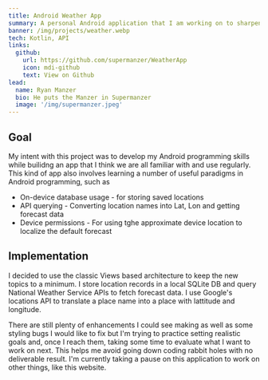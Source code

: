 ```yaml
---
title: Android Weather App
summary: A personal Android application that I am working on to sharpen my Android coding skills.
banner: /img/projects/weather.webp
tech: Kotlin, API
links:
  github:
    url: https://github.com/supermanzer/WeatherApp
    icon: mdi-github
    text: View on Github
lead:
  name: Ryan Manzer
  bio: He puts the Manzer in Supermanzer
  image: '/img/supermanzer.jpeg'
---
```

## Goal
My intent with this project was to develop my Android programming skills while builidng an app that I think we are all familiar with and use regularly.  This kind of app also involves learning a number of useful paradigms in Android programming, such as
* On-device database usage - for storing saved locations
* API querying - Converting location names into Lat, Lon and getting forecast data
* Device permissions - For using tghe approximate device location to localize the default forecast

## Implementation
I decided to use the classic Views based architecture to keep the new topics to a minimum.  I store location records in a local SQLite DB and query National Weather Service APIs to fetch forecast data.  I use Google's locations API to translate a place name into a place with lattitude and longitude.  

There are still plenty of enhancements I could see making as well as some styling bugs I would like to fix but I'm trying to practice setting realistic goals and, once I reach them, taking some time to evaluate what I want to work on next.  This helps me avoid going down coding rabbit holes with no deliverable result.  I'm currently taking a pause on this application to work on other things, like this website.

